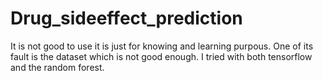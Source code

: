 # Drug_sideeffect_prediction
It is not good to use it is just for knowing and learning purpous. One of its fault is the dataset which is not good enough. I tried with both tensorflow and the random forest.

